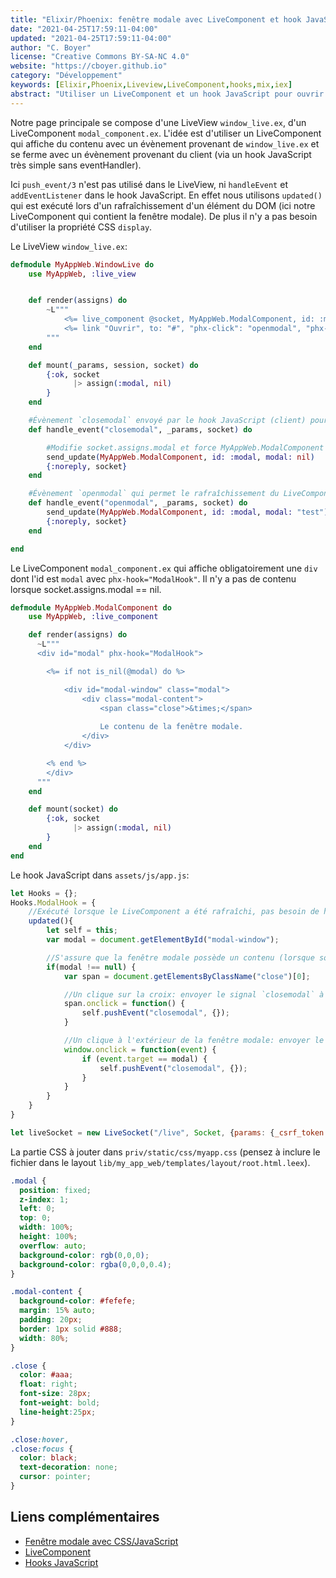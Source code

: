 ```yaml
---
title: "Elixir/Phoenix: fenêtre modale avec LiveComponent et hook JavaScript"
date: "2021-04-25T17:59:11-04:00"
updated: "2021-04-25T17:59:11-04:00"
author: "C. Boyer"
license: "Creative Commons BY-SA-NC 4.0"
website: "https://cboyer.github.io"
category: "Développement"
keywords: [Elixir,Phoenix,Liveview,LiveComponent,hooks,mix,iex]
abstract: "Utiliser un LiveComponent et un hook JavaScript pour ouvrir une fenêtre modale."
---
```



Notre page principale se compose d'une LiveView `window_live.ex`, d'un LiveComponent `modal_component.ex`.
L'idée est d'utiliser un LiveComponent qui affiche du contenu avec un évènement provenant de `window_live.ex` et se ferme avec un évènement provenant du client (via un hook JavaScript très simple sans eventHandler).

Ici `push_event/3` n'est pas utilisé dans le LiveView,  ni `handleEvent` et `addEventListener` dans le hook JavaScript. En effet nous utilisons `updated()` qui est exécuté lors d'un rafraîchissement d'un élément du DOM (ici notre LiveComponent qui contient la fenêtre modale). De plus il n'y a pas besoin d'utiliser la propriété CSS `display`.

Le LiveView `window_live.ex`:

```Elixir
defmodule MyAppWeb.WindowLive do
    use MyAppWeb, :live_view


    def render(assigns) do
        ~L"""
            <%= live_component @socket, MyAppWeb.ModalComponent, id: :modal %>
            <%= link "Ouvrir", to: "#", "phx-click": "openmodal", "phx-target": "#modal" %>
        """
    end

    def mount(_params, session, socket) do
        {:ok, socket
              |> assign(:modal, nil)
        }
    end

    #Évènement `closemodal` envoyé par le hook JavaScript (client) pour fermer la fenêtre modale (LiveComponent)
    def handle_event("closemodal", _params, socket) do

        #Modifie socket.assigns.modal et force MyAppWeb.ModalComponent à se rafraîchir
        send_update(MyAppWeb.ModalComponent, id: :modal, modal: nil)
        {:noreply, socket}
    end

    #Évènement `openmodal` qui permet le rafraîchissement du LiveComponent (avec un changement de valeur de `modal`)
    def handle_event("openmodal", _params, socket) do
        send_update(MyAppWeb.ModalComponent, id: :modal, modal: "test")
        {:noreply, socket}
    end

end
```

Le LiveComponent `modal_component.ex` qui affiche obligatoirement une `div` dont l'id est `modal` avec `phx-hook="ModalHook"`.
Il n'y a pas de contenu lorsque socket.assigns.modal == nil.
```Elixir
defmodule MyAppWeb.ModalComponent do
    use MyAppWeb, :live_component

    def render(assigns) do
      ~L"""
      <div id="modal" phx-hook="ModalHook">

        <%= if not is_nil(@modal) do %>

            <div id="modal-window" class="modal">
                <div class="modal-content">
                    <span class="close">&times;</span>
                    
                    Le contenu de la fenêtre modale.
                </div>
            </div>

        <% end %>
        </div>
      """
    end

    def mount(socket) do
        {:ok, socket
              |> assign(:modal, nil)
        }
    end
end
```

Le hook JavaScript dans `assets/js/app.js`:
```JavaScript
let Hooks = {};
Hooks.ModalHook = {
    //Exécuté lorsque le LiveComponent a été rafraîchi, pas besoin de handleEvent/addEventListener ni signaux.
    updated(){
        let self = this;
        var modal = document.getElementById("modal-window");

        //S'assure que la fenêtre modale possède un contenu (lorsque socket.assigns.modal != nil)
        if(modal !== null) {
            var span = document.getElementsByClassName("close")[0];

            //Un clique sur la croix: envoyer le signal `closemodal` à `window_live.ex`
            span.onclick = function() {
                self.pushEvent("closemodal", {});
            }

            //Un clique à l'extérieur de la fenêtre modale: envoyer le signal `closemodal` à `window_live.ex`
            window.onclick = function(event) {
                if (event.target == modal) {
                    self.pushEvent("closemodal", {});
                }
            }
        }
    }
}

let liveSocket = new LiveSocket("/live", Socket, {params: {_csrf_token: csrfToken}, hooks: Hooks})
```

La partie CSS à jouter dans `priv/static/css/myapp.css` (pensez à inclure le fichier dans le layout `lib/my_app_web/templates/layout/root.html.leex`).
```CSS
.modal {
  position: fixed;
  z-index: 1;
  left: 0;
  top: 0;
  width: 100%;
  height: 100%; 
  overflow: auto;
  background-color: rgb(0,0,0);
  background-color: rgba(0,0,0,0.4);
}

.modal-content {
  background-color: #fefefe;
  margin: 15% auto;
  padding: 20px;
  border: 1px solid #888;
  width: 80%;
}

.close {
  color: #aaa;
  float: right;
  font-size: 28px;
  font-weight: bold;
  line-height:25px;
}

.close:hover,
.close:focus {
  color: black;
  text-decoration: none;
  cursor: pointer;
} 
```







## Liens complémentaires

- [Fenêtre modale avec CSS/JavaScript](https://www.w3schools.com/howto/howto_css_modals.asp)
- [LiveComponent](https://hexdocs.pm/phoenix_live_view/Phoenix.LiveComponent.html)
- [Hooks JavaScript](https://hexdocs.pm/phoenix_live_view/js-interop.html)
